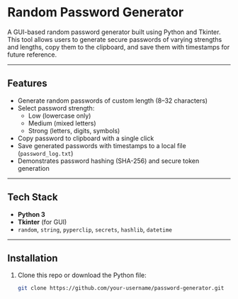 # Random Password Generator

A GUI-based random password generator built using Python and Tkinter. This tool allows users to generate secure passwords of varying strengths and lengths, copy them to the clipboard, and save them with timestamps for future reference.

---

## Features

- Generate random passwords of custom length (8–32 characters)
- Select password strength:
  - Low (lowercase only)
  - Medium (mixed letters)
  - Strong (letters, digits, symbols)
- Copy password to clipboard with a single click
- Save generated passwords with timestamps to a local file (`password_log.txt`)
- Demonstrates password hashing (SHA-256) and secure token generation

---

## Tech Stack

- **Python 3**
- **Tkinter** (for GUI)
- `random`, `string`, `pyperclip`, `secrets`, `hashlib`, `datetime`

---

## Installation

1. Clone this repo or download the Python file:
   ```bash
   git clone https://github.com/your-username/password-generator.git

